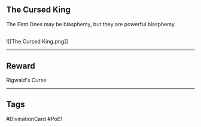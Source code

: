 ## The Cursed King
The First Ones
may be blasphemy,
but they are
powerful blasphemy.
## 
![[The Cursed King.png]]

---
## Reward
Rigwald's Curse

---
## Tags
#DivinationCard
#PoE1